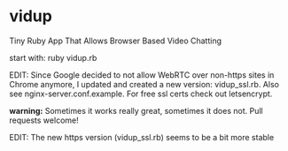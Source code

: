 vidup
=====

Tiny Ruby App That Allows Browser Based Video Chatting

start with: ruby vidup.rb

EDIT: Since Google decided to not allow WebRTC over non-https sites in Chrome anymore, I updated and created a new version: vidup_ssl.rb. Also see nginx-server.conf.example. For free ssl certs check out letsencrypt.


**warning:** Sometimes it works really great, sometimes it does not. Pull requests welcome!

EDIT: The new https version (vidup_ssl.rb) seems to be a bit more stable

